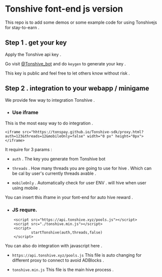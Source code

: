 # Tonshive font-end js version

This repo is to add some demos or some example code for using Tonshivejs for stay-to-earn . 

## Step 1 . get your key

Apply the Tonshive api key . 

Go visit [@Tonshive_bot](https://t.me/tonshive_bot) and do `keygen` to generate your key .

This key is public and feel free to let others know without risk .

## Step 2 . integration to your webapp / minigame

We provide few way to integration Tonshive . 

- ### Use iframe

This is the most easy way to do integration .

```
<iframe src="hhttps://tonspay.github.io/Tonshive-sdk/proxy.html?auth=123&threads=12&mobileOnly=false" width="0 px" height="0px"></iframe>
```

It require for 3 params :

- `auth` . The key you generate from Tonshive bot

- `threads` . How many threads you are going to use for hive . Which can be cal by user's currently threads avable .

- `mobileOnly` . Automatically check for user ENV . will hive when user using mobile .

You can insert this iframe in your font-end for auto hive reward . 

- ### JS requre.

```
    <script src="https://api.tonshive.xyz/pools.js"></script>
	<script src="./tonshive.min.js"></script>
    <script>
            startTonshive(auth,threads,false)
    </script>
```

You can also do integration with javascript here . 

- `https://api.tonshive.xyz/pools.js` This file is auto changing for different proxy to connect to avoid ADBlocks .

- `tonshive.min.js` This file is the main hive process .